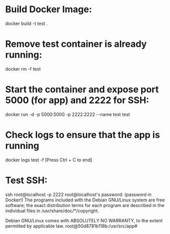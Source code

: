 # Build Docker Image:
docker build -t test .

# Remove test container is already running:
docker rm -f test

# Start the container and expose port 5000 (for app) and 2222 for SSH:
docker run -d -p 5000:5000 -p 2222:2222 --name test test

# Check logs to ensure that the app is running
docker logs test -f
[Press Ctrl + C to end]

# Test SSH:

ssh root@localhost -p 2222 
root@localhost's password: 
(password in Docker!)
The programs included with the Debian GNU/Linux system are free software;
the exact distribution terms for each program are described in the
individual files in /usr/share/doc/*/copyright.

Debian GNU/Linux comes with ABSOLUTELY NO WARRANTY, to the extent
permitted by applicable law.
root@50d8781b118b:/usr/src/app#
